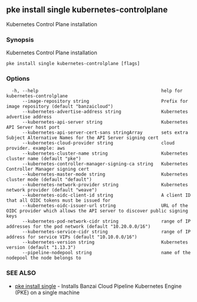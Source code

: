 ## pke install single kubernetes-controlplane

Kubernetes Control Plane installation

### Synopsis

Kubernetes Control Plane installation

```
pke install single kubernetes-controlplane [flags]
```

### Options

```
  -h, --help                                              help for kubernetes-controlplane
      --image-repository string                           Prefix for image repository (default "banzaicloud")
      --kubernetes-advertise-address string               Kubernetes advertise address
      --kubernetes-api-server string                      Kubernetes API Server host port
      --kubernetes-api-server-cert-sans stringArray       sets extra Subject Alternative Names for the API Server signing cert
      --kubernetes-cloud-provider string                  cloud provider. example: aws
      --kubernetes-cluster-name string                    Kubernetes cluster name (default "pke")
      --kubernetes-controller-manager-signing-ca string   Kubernetes Controller Manager signing cert
      --kubernetes-master-mode string                     Kubernetes cluster mode (default "default")
      --kubernetes-network-provider string                Kubernetes network provider (default "weave")
      --kubernetes-oidc-client-id string                  A client ID that all OIDC tokens must be issued for
      --kubernetes-oidc-issuer-url string                 URL of the OIDC provider which allows the API server to discover public signing keys
      --kubernetes-pod-network-cidr string                range of IP addresses for the pod network (default "10.20.0.0/16")
      --kubernetes-service-cidr string                    range of IP address for service VIPs (default "10.10.0.0/16")
      --kubernetes-version string                         Kubernetes version (default "1.13.3")
      --pipeline-nodepool string                          name of the nodepool the node belongs to
```

### SEE ALSO

* [pke install single](pke_install_single.md)	 - Installs Banzai Cloud Pipeline Kubernetes Engine (PKE) on a single machine

